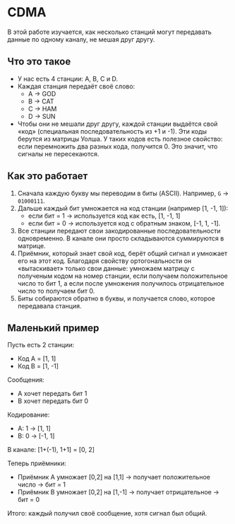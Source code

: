 # CDMA

В этой работе изучается, как несколько станций могут передавать данные по одному каналу, не мешая друг другу.

## Что это такое
- У нас есть 4 станции: A, B, C и D.
- Каждая станция передаёт своё слово: 
  - A → GOD
  - B → CAT
  - C → HAM
  - D → SUN
- Чтобы они не мешали друг другу, каждой станции выдаётся свой «код» (специальная последовательность из +1 и -1). Эти коды берутся из матрицы Уолша. У таких кодов есть полезное свойство: если перемножить два разных кода, получится 0. Это значит, что сигналы не пересекаются.

## Как это работает
1. Сначала каждую букву мы переводим в биты (ASCII). Например, `G` → `01000111`.
2. Дальше каждый бит умножается на код станции (например [1, -1, 1]):
   - если бит = 1 → используется код как есть, [1, -1, 1]
   - если бит = 0 → используется код с обратным знаком, [-1, 1, -1].
3. Все станции передают свои закодированные последовательности одновременно. В канале они просто складываются суммируются в матрице.
4. Приёмник, который знает свой код, берёт общий сигнал и умножает его на этот код. Благодаря свойству ортогональности он «вытаскивает» только свои данные: умножаем матрицу с полученым кодом на номер станции, если получаем положительное число то бит 1, а если после умножения получилось отрицательное число то получаем бит 0.
5. Биты собираются обратно в буквы, и получается слово, которое передавала станция.

## Маленький пример
Пусть есть 2 станции:
- Код A = [1, 1]
- Код B = [1, -1]

Сообщения:
- A хочет передать бит 1
- B хочет передать бит 0

Кодирование:
- A: 1 → [1, 1]
- B: 0 → [-1, 1]

В канале: [1+(-1), 1+1] = [0, 2]

Теперь приёмники:
- Приёмник A умножает [0,2] на [1,1] → получает положительное число → бит = 1
- Приёмник B умножает [0,2] на [1,-1] → получает отрицательное → бит = 0

Итого: каждый получил своё сообщение, хотя сигнал был общий.
